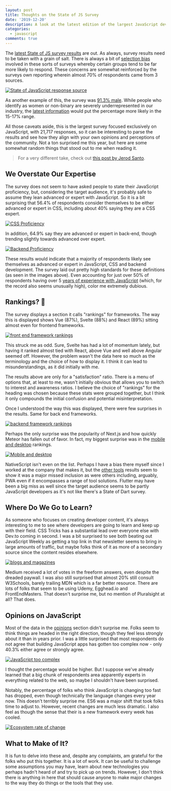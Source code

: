 ```yaml
---
layout: post
title: Thoughts on the State of JS Survey
date: '2019-12-20'
description: A look at the latest edition of the largest JavaScript developer survey.
categories:
  - javascript
comments: true
---
```


The [latest State of JS survey results](https://2019.stateofjs.com/) are out. As always, survey results need to be taken with a grain of salt. There is always a bit of [selection bias](https://en.wikipedia.org/wiki/Selection_bias) involved in these sorts of surveys whereby certain groups tend to be far more likely to respond. These concerns are somewhat reinforced by the surveys own reporting wherein almost 70% of respondents came from 3 sources.

[![State of JavaScript response source](/images/posts/state-of-js-2019/source_sm.png)](https://2019.stateofjs.com/demographics/#source)

As another example of this, the survey was [91.3% male](https://2019.stateofjs.com/demographics/gender). While people who identify as women or non-binary are severely underrepresented in our industry, the [latest information](https://www.inc.com/laura-garnett/women-in-tech-what-s-the-status.html) would put the percentage more likely in the 15-17% range.

All those caveats aside, this is the largest survey focused exclusively on JavaScript, with 21,717 responses, so it can be interesting to parse the results and see how they align with your own opinions and perceptions of the community. Not a ton surprised me this year, but here are some somewhat random things that stood out to me when reading it.

> For a very different take, check out [this post by Jerod Santo](https://changelog.com/posts/7-insights-from-the-state-of-js-2019).

## We Overstate Our Expertise

The survey does not seem to have asked people to state their JavaScript proficiency, but, considering the target audience, it's probably safe to assume they lean advanced or expert with JavaScript. So it is a bit surprising that 56.4% of respondents consider themselves to be either advanced or expert in CSS, including about 40% saying they are a CSS expert.

[![CSS Proficiency](/images/posts/state-of-js-2019/cssProficiency_sm.png)](https://2019.stateofjs.com/demographics/cssProficiency)

In addition, 64.9% say they are advanced or expert in back-end, though trending slightly towards advanced over expert.

[![Backend Proficiency](/images/posts/state-of-js-2019/backendProficiency_sm.png)](https://2019.stateofjs.com/demographics/backendProficiency)

These results would indicate that a majority of respondents likely see themselves as advanced or expert in JavaScript, CSS and backend development. The survey laid out pretty high standards for these definitions (as seen in the images above). Even accounting for just over 50% of respondents having over 5 [years of experience with JavaScript](https://2019.stateofjs.com/demographics/workExperience) (which, for the record also seems unusually high), color me extremely dubious.

## Rankings? 🤔

The survey displays a section it calls "rankings" for frameworks. The way this is displayed shows Vue (87%), Svelte (88%) and React (89%) sitting almost even for frontend frameworks.

[![front end framework rankings](/images/posts/state-of-js-2019/front_end_frameworks_experience_ranking_sm.png)](https://2019.stateofjs.com/front-end-frameworks/front_end_frameworks_experience_ranking)

This struck me as odd. Sure, Svelte has had a lot of momentum lately, but having it ranked almost tied with React, above Vue and well above Angular seemed off. However, the problem wasn't the data here so much as the terminology and the choice of how to display it. I think it can lead to misunderstandings, as it did initially with me.

The results above are only for a "satisfaction" ratio. There is a menu of options that, at least to me, wasn't initially obvious that allows you to switch to interest and awareness ratios. I believe the choice of "rankings" for the heading was chosen because these stats were grouped together, but I think it only compounds the initial confusion and potential misinterpretation.

Once I understood the way this was displayed, there were few surprises in the results. Same for back end frameworks.

[![backend framework rankings](/images/posts/state-of-js-2019/back_end_frameworks_section_overview_sm.png)](https://2019.stateofjs.com/back-end/back_end_frameworks_section_overview)

Perhaps the only surprise was the popularity of Next.js and how quickly Meteor has fallen out of favor. In fact, my biggest surprise was in the [mobile and desktop](https://2019.stateofjs.com/mobile-desktop/) rankings.

[![Mobile and desktop](/images/posts/state-of-js-2019/mobile_desktop_experience_ranking_sm.png)](https://2019.stateofjs.com/mobile-desktop/)

NativeScript isn't even on the list. Perhaps I have a bias there myself since I worked at the company that makes it, but the [other tools](https://2019.stateofjs.com/mobile-desktop/other-tools/) results seem to show it was a major missed inclusion as were others including, arguably, PWA even if it encompasses a range of tool solutions. Flutter may have been a big miss as well since the target audience seems to be partly JavaScript developers as it's not like there's a State of Dart survey.

## Where Do We Go to Learn?

As someone who focuses on creating developer content, it's always interesting to me to see where developers are going to learn and keep up with their field. CSS Tricks has a substantial lead over everyone else with Dev.to coming in second. I was a bit surprised to see both beating out JavaScript Weekly as getting a top link in that newsletter seems to bring in large amounts of traffic, but maybe folks think of it as more of a secondary source since the content resides elsewhere.

[![blogs and magazines](/images/posts/state-of-js-2019/blogs_news_magazines_sm.png)](https://2019.stateofjs.com/resources/blogs_news_magazines)

Medium received a lot of votes in the freeform answers, even despite the dreaded paywall. I was also still surprised that almost 20% still consult W3Schools, barely trailing MDN which is a far better resource. There are lots of folks that seem to be using Udemy, Egghead.io and FrontEndMasters. That doesn't surprise me, but no mention of Pluralsight at all? That does.

## Opinions on JavaScript

Most of the data in the [opinions](https://2019.stateofjs.com/opinions/) section didn't surprise me. Folks seem to think things are headed in the right direction, though they feel less strongly about it than in years prior. I was a little surprised that most respondents do not agree that building JavaScript apps has gotten too complex now - only 40.3% either agree or strongly agree.

[![JavaScript too complex](/images/posts/state-of-js-2019/building_js_apps_overly_complex_sm.png)](https://2019.stateofjs.com/opinions/building_js_apps_overly_complex)

I thought the percentage would be higher. But I suppose we've already learned that a big chunk of respondents area apparently experts in everything related to the web, so maybe I shouldn't have been surprised.

Notably, the percentage of folks who think JavaScript is changing too fast has dropped, even though technically the language changes every year now. This doesn't terribly surprise me. ES6 was a major shift that took folks time to adjust to. However, recent changes are much less dramatic. I also feel as though the sense that their is a new framework every week has cooled.

[![Ecosystem rate of change](/images/posts/state-of-js-2019/js_ecosystem_changing_to_fast_sm.png)](https://2019.stateofjs.com/opinions/#js_ecosystem_changing_to_fast)

## What to Make of It?

It is fun to delve into these and, despite any complaints, am grateful for the folks who put this together. It is a lot of work. It can be useful to challenge some assumptions you may have, learn about new technologies you perhaps hadn't heard of and try to pick up on trends. However, I don't think there is anything in here that should cause anyone to make major changes to the way they do things or the tools that they use.